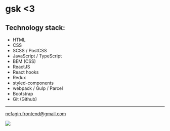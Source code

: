 # gsk <3

## Technology stack:
- HTML
- CSS
- SCSS / PostCSS
- JavaScript / TypeScript
- BEM (CSS)
- ReactJS
- React hooks
- Redux
- styled-components
- webpack / Gulp / Parcel
- Bootstrap
- Git (Github)

---

<nefagin.frontend@gmail.com>

![](https://i.pinimg.com/originals/f1/63/11/f16311fd0c32786525f471c685bc516e.gif)
